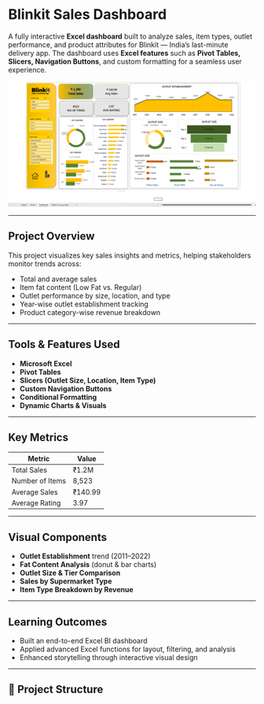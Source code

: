 #  Blinkit Sales Dashboard

A fully interactive **Excel dashboard** built to analyze sales, item types, outlet performance, and product attributes for Blinkit — India’s last-minute delivery app. The dashboard uses **Excel features** such as **Pivot Tables, Slicers, Navigation Buttons**, and custom formatting for a seamless user experience.

![Blinkit Dashboard](Blinkit_dashboard.png) <!-- Replace with actual image path -->

---

##  Project Overview

This project visualizes key sales insights and metrics, helping stakeholders monitor trends across:

- Total and average sales
- Item fat content (Low Fat vs. Regular)
- Outlet performance by size, location, and type
- Year-wise outlet establishment tracking
- Product category-wise revenue breakdown

---

##  Tools & Features Used

- **Microsoft Excel**
- **Pivot Tables**
- **Slicers (Outlet Size, Location, Item Type)**
- **Custom Navigation Buttons**
- **Conditional Formatting**
- **Dynamic Charts & Visuals**

---

##  Key Metrics

| Metric              | Value        |
|---------------------|--------------|
| Total Sales         | ₹1.2M        |
| Number of Items     | 8,523        |
| Average Sales       | ₹140.99      |
| Average Rating      | 3.97         |

---

## Visual Components

-  **Outlet Establishment** trend (2011–2022)
-  **Fat Content Analysis** (donut & bar charts)
-  **Outlet Size & Tier Comparison**
-  **Sales by Supermarket Type**
-  **Item Type Breakdown by Revenue**

---

##  Learning Outcomes

- Built an end-to-end Excel BI dashboard
- Applied advanced Excel functions for layout, filtering, and analysis
- Enhanced storytelling through interactive visual design

---

## 📁 Project Structure

